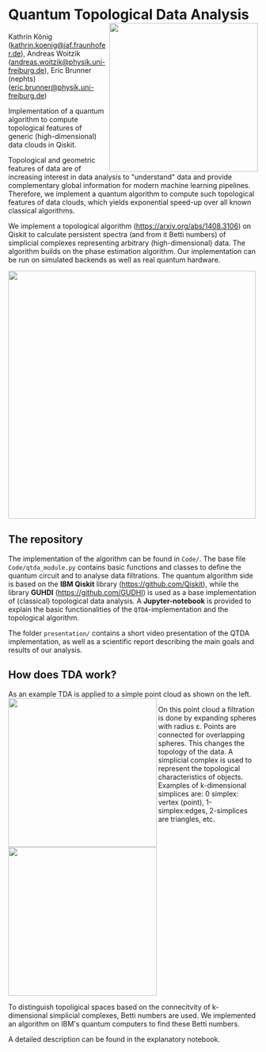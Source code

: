 # Quantum Topological Data Analysis <img width=300 align="right" src="https://user-images.githubusercontent.com/67575757/116423376-eba89780-a840-11eb-843d-00e75ad735bc.jpg">
Kathrin König (kathrin.koenig@iaf.fraunhofer.de), Andreas Woitzik (andreas.woitzik@physik.uni-freiburg.de), Eric Brunner (nephts) (eric.brunner@physik.uni-freiburg.de)

Implementation of a quantum algorithm to compute topological features of generic (high-dimensional) data clouds in Qiskit.

Topological and geometric features of data are of increasing interest in data analysis to "understand" data and provide complementary global information for modern machine learning pipelines. Therefore, we implement a quantum algorithm to compute such topological features of data clouds, which yields exponential speed-up over all known classical algorithms.

We implement a topological algorithm (https://arxiv.org/abs/1408.3106) on Qiskit to calculate persistent spectra (and from it Betti numbers) of simplicial complexes representing arbitrary (high-dimensional) data. The algorithm builds on the phase estimation algorithm. Our implementation can be run on simulated backends as well as real quantum hardware.

<img width=500 src="https://user-images.githubusercontent.com/67575757/119673446-a4abc300-be3b-11eb-9e98-e7a26e5fc358.png">

## The repository
The implementation of the algorithm can be found in `Code/`. The base file `Code/qtda_module.py` contains basic functions and classes to define the quantum circuit and to analyse data filtrations. The quantum algorithm side is based on the **IBM Qiskit** library (https://github.com/Qiskit), while the library **GUHDI** (https://github.com/GUDHI) is used as a base implementation of (classical) topological data analysis. A **Jupyter-notebook** is provided to explain the basic functionalities of the `QTDA`-implementation and the topological algorithm.

The folder `presentation/` contains a short video presentation of the QTDA implementation, as well as a scientific report describing the main goals and results of our analysis.

## How does TDA work?
As an example TDA is applied to a simple point cloud as shown on the left.
<img width=300 align="left" src="https://user-images.githubusercontent.com/67575757/120495928-6d9a5c00-c3bd-11eb-9dd7-bd660139f6f1.png">

On this point cloud a filtration is done by expanding spheres with radius ε. Points are connected for overlapping spheres. This changes the topology of the data. A simplicial complex is used to represent the topological characteristics of objects. Examples of k-dimensional simplices are: 0 simplex: vertex (point), 1-simplex:edges, 2-simplices are triangles, etc.

<img width=300 align="center" src="https://user-images.githubusercontent.com/67575757/120644603-cf1f0100-c477-11eb-97df-68fe2d9dc6fe.png">

To distinguish topoligical spaces based on the connecitvity of k-dimensional simplicial complexes, Betti numbers are used.
We implemented an algorithm on IBM's quantum computers to find these Betti numbers.

A detailed description can be found in the explanatory notebook.


